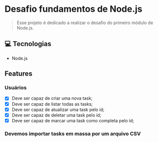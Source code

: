 # Desafio fundamentos de Node.js

> Esse projeto é dedicado a realizar o desafio do primeiro módulo de Node.js.

## 💻 Tecnologias

- Node.js

## Features

### Usuários

- [x] Deve ser capaz de criar uma nova task;
- [x] Deve ser capaz de listar todas as tasks;
- [x] Deve ser capaz de atualizar uma task pelo id;
- [x] Deve ser capaz de deletar uma task pelo id;
- [x] Deve ser capaz de marcar uma task como completa pelo id;

### Devemos importar tasks em massa por um arquivo CSV
